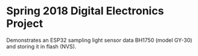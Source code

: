 # Spring 2018 Digital Electronics Project

Demonstrates an ESP32 sampling light sensor data BH1750 (model GY-30) and storing it in flash (NVS).

